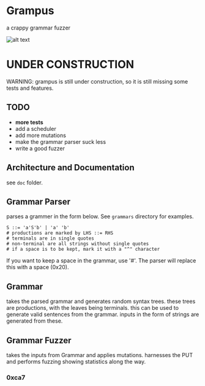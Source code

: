 # Grampus
a crappy grammar fuzzer

![alt text](https://github.com/0xca7/grampus/blob/master/grampus.png?raw=true)

# UNDER CONSTRUCTION
WARNING: grampus is still under construction, so it is still missing some tests and features.

## TODO 

- **more tests**
- add a scheduler
- add more mutations
- make the grammar parser suck less
- write a good fuzzer

## Architecture and Documentation

see `doc` folder.

## Grammar Parser

parses a grammer in the form below. See `grammars` directory for examples.

```
S ::= 'a'S'b' | 'a' 'b'
# productions are marked by LHS ::= RHS 
# terminals are in single quotes
# non-terminal are all strings without single quotes
# if a space is to be kept, mark it with a "^" character
```
If you want to keep a space in the grammar, use '#'. The parser
will replace this with a space (0x20).

## Grammar 

takes the parsed grammar and generates random syntax trees. 
these trees are productions, with the leaves being terminals.
this can be used to generate valid sentences from the grammar.
inputs in the form of strings are generated from these.

## Grammar Fuzzer

takes the inputs from Grammar and applies mutations. harnesses
the PUT and performs fuzzing showing statistics along the way.

### 0xca7
